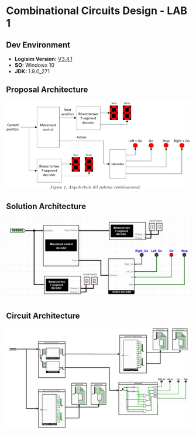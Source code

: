 # Combinational Circuits Design - LAB 1

## Dev Environment

* **Logisim Version:** [V3.4.1](https://github.com/reds-heig/logisim-evolution/releases/tag/v3.4.1)
* **SO:** Windows 10 
* **JDK:** 1.8.0_271

## Proposal Architecture

![architecture_proposal](docs/arquitectura_propuesta.png)

## Solution Architecture 

![architecture_proposal](docs/arquitectura_solucion.png)

## Circuit Architecture 

![architecture_circuit](docs/arquitectura-circuito.jpg)




